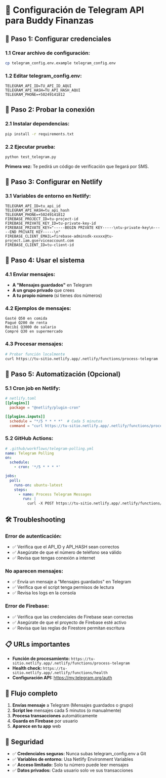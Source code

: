 # 📱 Configuración de Telegram API para Buddy Finanzas

## 🔧 Paso 1: Configurar credenciales

### 1.1 Crear archivo de configuración:
```bash
cp telegram_config.env.example telegram_config.env
```

### 1.2 Editar telegram_config.env:
```env
TELEGRAM_API_ID=TU_API_ID_AQUI
TELEGRAM_API_HASH=TU_API_HASH_AQUI
TELEGRAM_PHONE=+50249141812
```

## 🧪 Paso 2: Probar la conexión

### 2.1 Instalar dependencias:
```bash
pip install -r requirements.txt
```

### 2.2 Ejecutar prueba:
```bash
python test_telegram.py
```

**Primera vez:** Te pedirá un código de verificación que llegará por SMS.

## 📱 Paso 3: Configurar en Netlify

### 3.1 Variables de entorno en Netlify:
```
TELEGRAM_API_ID=tu_api_id
TELEGRAM_API_HASH=tu_api_hash
TELEGRAM_PHONE=+50249141812
FIREBASE_PROJECT_ID=tu-project-id
FIREBASE_PRIVATE_KEY_ID=tu-private-key-id
FIREBASE_PRIVATE_KEY="-----BEGIN PRIVATE KEY-----\ntu-private-key\n-----END PRIVATE KEY-----\n"
FIREBASE_CLIENT_EMAIL=firebase-adminsdk-xxxxx@tu-project.iam.gserviceaccount.com
FIREBASE_CLIENT_ID=tu-client-id
```

## 🚀 Paso 4: Usar el sistema

### 4.1 Enviar mensajes:
- **A "Mensajes guardados"** en Telegram
- **A un grupo privado** que crees
- **A tu propio número** (si tienes dos números)

### 4.2 Ejemplos de mensajes:
```
Gasté Q50 en comida
Pagué Q200 de renta
Recibí Q3000 de salario
Compré Q30 en supermercado
```

### 4.3 Procesar mensajes:
```bash
# Probar función localmente
curl https://tu-sitio.netlify.app/.netlify/functions/process-telegram
```

## 🔄 Paso 5: Automatización (Opcional)

### 5.1 Cron job en Netlify:
```toml
# netlify.toml
[[plugins]]
  package = "@netlify/plugin-cron"

[[plugins.inputs]]
  schedule = "*/5 * * * *"  # Cada 5 minutos
  command = "curl https://tu-sitio.netlify.app/.netlify/functions/process-telegram"
```

### 5.2 GitHub Actions:
```yaml
# .github/workflows/telegram-polling.yml
name: Telegram Polling
on:
  schedule:
    - cron: '*/5 * * * *'

jobs:
  poll:
    runs-on: ubuntu-latest
    steps:
      - name: Process Telegram Messages
        run: |
          curl -X POST https://tu-sitio.netlify.app/.netlify/functions/process-telegram
```

## 🛠️ Troubleshooting

### Error de autenticación:
- ✅ Verifica que el API_ID y API_HASH sean correctos
- ✅ Asegúrate de que el número de teléfono sea válido
- ✅ Revisa que tengas conexión a internet

### No aparecen mensajes:
- ✅ Envía un mensaje a "Mensajes guardados" en Telegram
- ✅ Verifica que el script tenga permisos de lectura
- ✅ Revisa los logs en la consola

### Error de Firebase:
- ✅ Verifica que las credenciales de Firebase sean correctas
- ✅ Asegúrate de que el proyecto de Firebase esté activo
- ✅ Revisa que las reglas de Firestore permitan escritura

## 📋 URLs importantes

- **Función de procesamiento:** `https://tu-sitio.netlify.app/.netlify/functions/process-telegram`
- **Health check:** `https://tu-sitio.netlify.app/.netlify/functions/health`
- **Configuración API:** https://my.telegram.org/auth

## 🎯 Flujo completo

1. **Envías mensaje** a Telegram (Mensajes guardados o grupo)
2. **Script lee** mensajes cada 5 minutos (o manualmente)
3. **Procesa transacciones** automáticamente
4. **Guarda en Firebase** por usuario
5. **Aparece en tu app** web

## 🔐 Seguridad

- ✅ **Credenciales seguras:** Nunca subas telegram_config.env a Git
- ✅ **Variables de entorno:** Usa Netlify Environment Variables
- ✅ **Acceso limitado:** Solo tu número puede leer mensajes
- ✅ **Datos privados:** Cada usuario solo ve sus transacciones
